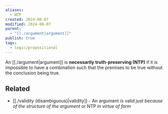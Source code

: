 ```yaml
---
aliases:
  - NTP
created: 2024-08-07
modified: 2024-08-07
parent:
  - "[[./argument|argument]]"
publish: true
tags:
  - logic/propositional
---
```

An [[./argument|argument]] is **necessarily truth-preserving (NTP)** if it is impossible to have a combination such that the premises to be true without the conclusion being true.

## Related
- [[./validity (disambiguous)|validity]] - An argument is valid *just because of the structure of the argument* or NTP *in virtue of form*